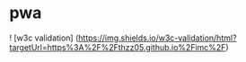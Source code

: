 # pwa
! [w3c validation] (https://img.shields.io/w3c-validation/html?targetUrl=https%3A%2F%2Fthzz05.github.io%2Fimc%2F)

